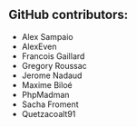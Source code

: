 GitHub contributors:
--------------------------------
- Alex Sampaio
- AlexEven
- Francois Gaillard
- Gregory Roussac
- Jerome Nadaud
- Maxime Biloé
- PhpMadman
- Sacha Froment
- Quetzacoalt91